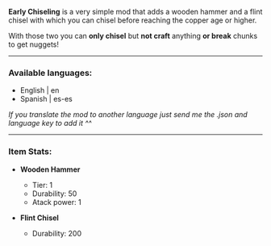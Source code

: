 **Early Chiseling** is a very simple mod that adds a wooden hammer and a flint chisel with which you can chisel before reaching the copper age or higher.

With those two you can **only chisel** but **not craft** anything **or break** chunks to get nuggets!

---

### Available languages:

-   English | en
-   Spanish | es-es

_If you translate the mod to another language just send me the .json and language key to add it ^^_

---

### Item Stats:

-   **Wooden Hammer**

    -   Tier: 1
    -   Durability: 50
    -   Atack power: 1

-   **Flint Chisel**
    -   Durability: 200
